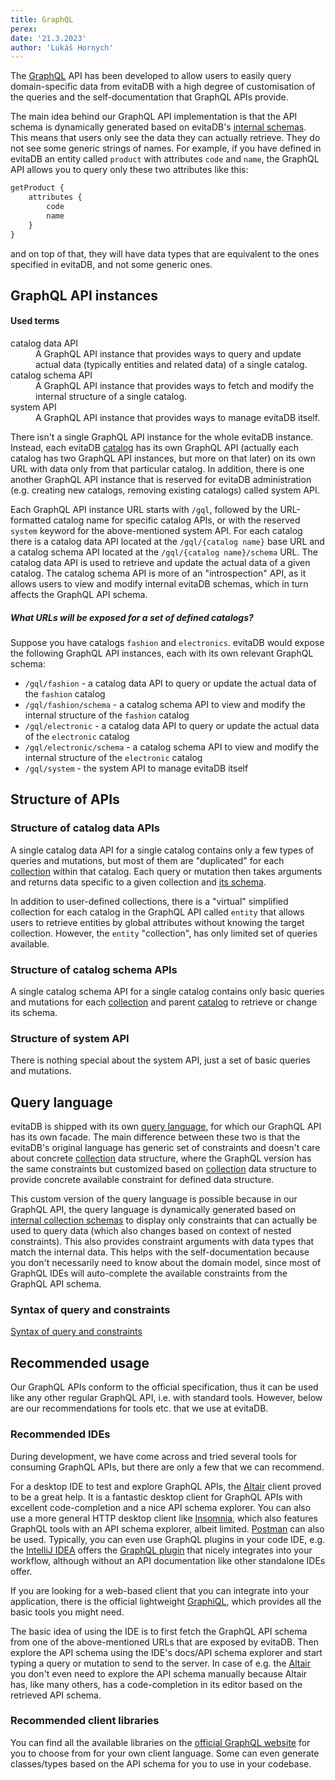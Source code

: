 ```yaml
---
title: GraphQL
perex:
date: '21.3.2023'
author: 'Lukáš Hornych'
---
```


The [GraphQL](https://graphql.org/) API has been developed to allow users to easily query domain-specific data from
evitaDB with a high degree of customisation of the queries and the self-documentation that GraphQL APIs provide.

The main idea behind our GraphQL API implementation is that the API schema is dynamically generated based on
evitaDB's [internal schemas](https://evitadb.io/documentation/use/schema). This means that users only see the data they
can actually retrieve. They do not see some generic strings of names. For example, if you have defined in evitaDB an
entity called `product` with attributes `code` and `name`, the GraphQL API allows you to query only these two attributes
like this:

```graphql
getProduct {
    attributes {
        code
        name
    }
}
```

and on top of that, they will have data types that are equivalent to the ones specified in evitaDB, and not some generic
ones.

## GraphQL API instances

<UsedTerms>
    <h4>Used terms</h4>
   <dl>
      <dt>catalog data API</dt>
      <dd>
         A GraphQL API instance that provides ways to query and update actual data (typically entities and related data)
        of a single catalog.
      </dd>
      <dt>catalog schema API</dt>
      <dd>
         A GraphQL API instance that provides ways to fetch and modify the internal structure of a single catalog.
      </dd>
      <dt>system API</dt>
      <dd>
         A GraphQL API instance that provides ways to manage evitaDB itself.
      </dd>
   </dl>
</UsedTerms>

There isn't a single GraphQL API instance for the whole evitaDB instance. Instead, each evitaDB [catalog](https://evitadb.io/documentation/use/data-model#catalog)
has its own GraphQL API (actually each catalog has two GraphQL 
API instances, but more on that later) on its own URL with data only from that particular catalog. 
In addition, there is one another GraphQL API instance that is reserved for evitaDB administration
(e.g. creating new catalogs, removing existing catalogs) called <Term>system API</Term>.

Each GraphQL API instance URL starts with `/gql`, followed by the URL-formatted catalog name for specific 
catalog APIs, or with the reserved `system` keyword for the above-mentioned <Term>system API</Term>. For each catalog there is a 
<Term>catalog data API</Term> located at the `/gql/{catalog name}` base URL and a <Term>catalog schema API</Term> located at the
`/gql/{catalog name}/schema` URL. The <Term>catalog data API</Term> is used to retrieve and update the actual data of a given catalog.
The <Term>catalog schema API</Term> is more of an "introspection" API, as it allows users to view and modify internal evitaDB
schemas, which in turn affects the GraphQL API schema.

<Note type="example">

<NoteTitle toggles="true">

##### What URLs will be exposed for a set of defined catalogs?
</NoteTitle>

Suppose you have catalogs `fashion` and `electronics`. evitaDB would expose the following GraphQL API instances, each 
with its own relevant GraphQL schema:

- `/gql/fashion` - a <Term>catalog data API</Term> to query or update the actual data of the `fashion` catalog
- `/gql/fashion/schema` - a <Term>catalog schema API</Term> to view and modify the internal structure of the `fashion` catalog
- `/gql/electronic` - a <Term>catalog data API</Term> to query or update the actual data of the `electronic` catalog
- `/gql/electronic/schema` - a <Term>catalog schema API</Term> to view and modify the internal structure of the `electronic` catalog
- `/gql/system` - the <Term>system API</Term> to manage evitaDB itself

</Note>

## Structure of APIs

### Structure of catalog data APIs

A single <Term>catalog data API</Term> for a single catalog contains only a few types of queries and mutations, but most of them are "duplicated" for 
each [collection](https://evitadb.io/documentation/use/data-model#collection) within that catalog.
Each query or mutation then takes arguments and returns data specific to a given collection and [its schema](https://evitadb.io/documentation/use/schema#entity).

In addition to user-defined collections, there is a "virtual" simplified collection for each catalog in the GraphQL API called `entity`
that allows users to retrieve entities by global attributes without knowing the target collection. However, the `entity` "collection",
has only limited set of queries available.

### Structure of catalog schema APIs

A single <Term>catalog schema API</Term> for a single catalog contains only basic queries and mutations for each
[collection](https://evitadb.io/documentation/use/data-model#collection) and parent [catalog](https://evitadb.io/documentation/use/data-model#catalog)
to retrieve or change its schema.

### Structure of system API

There is nothing special about the <Term>system API</Term>, just a set of basic queries and mutations.

## Query language

evitaDB is shipped with its own [query language](https://evitadb.io/documentation/query/basics), for which our GraphQL API has its own facade.
The main difference between these two is that the evitaDB's original language has generic set of constraints and doesn't 
care about concrete [collection](https://evitadb.io/documentation/use/data-model#collection) data structure, where the 
GraphQL version has the same constraints but customized based on [collection](https://evitadb.io/documentation/use/data-model#collection) data structure
to provide concrete available constraint for defined data structure.

This custom version of the query language is possible because in our GraphQL API, the query language is dynamically generated
based on [internal collection schemas](https://evitadb.io/documentation/use/schema#entity) to display only constraints that 
can actually be used to query data (which also changes based on context of nested constraints). This also provides constraint arguments with data types that match 
the internal data. This helps with the self-documentation because you don't necessarily need to know about 
the domain model, since most of GraphQL IDEs will auto-complete the available constraints from the GraphQL API schema.

### Syntax of query and constraints

<MDInclude>[Syntax of query and constraints](/docs/user/en/use/connectors/assets/dynamic-api-query-language-syntax.md)</MDInclude>

## Recommended usage

Our GraphQL APIs conform to the official specification, thus it can be used like any other regular GraphQL API, i.e. with
standard tools. However, below are our recommendations for tools etc. that we use at evitaDB.

### Recommended IDEs

During development, we have come across and tried several tools for consuming GraphQL APIs, but there are only a few that we can recommend.

For a desktop IDE to test and explore GraphQL APIs, the [Altair](https://altairgraphql.dev/) client proved to be a great help. It is a
fantastic desktop client for GraphQL APIs with excellent code-completion and a nice API schema explorer.
You can also use a more general HTTP desktop client like [Insomnia](https://insomnia.rest/), which also features GraphQL
tools with an API schema explorer, albeit limited. [Postman](https://www.postman.com/) can also be used.
Typically, you can even use GraphQL plugins in your code IDE, e.g. the [IntelliJ IDEA](https://www.jetbrains.com/idea/)
offers the [GraphQL plugin](https://plugins.jetbrains.com/plugin/8097-graphql) that nicely integrates into your workflow,
although without an API documentation like other standalone IDEs offer.

If you are looking for a web-based client that you can integrate into your application, there is the official lightweight
[GraphiQL](https://github.com/graphql/graphiql), which provides all the basic tools you might need.

The basic idea of using the IDE is to first fetch the GraphQL API schema from one of the above-mentioned URLs that are
exposed by evitaDB. Then explore the API schema using the IDE's docs/API schema explorer and start typing a query or mutation to send to the server.
In case of e.g. the [Altair](https://altairgraphql.dev/) you don't even need to explore the API schema manually because
Altair has, like many others, has a code-completion in its editor based on the retrieved API schema.

### Recommended client libraries

You can find all the available libraries on the [official GraphQL website](https://graphql.org/code/#language-support) for you to
choose from for your own client language. Some can even generate classes/types based on the API schema for you to use in
your codebase.